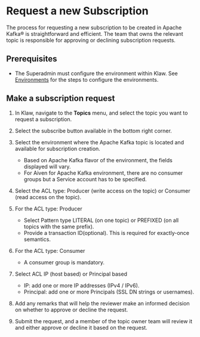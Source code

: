 # Request a new Subscription

The process for requesting a new subscription to be created in Apache Kafka® is
straightforward and efficient. The team that owns the relevant topic is
responsible for approving or declining subscription requests.

## Prerequisites

- The Superadmin must configure the environment within Klaw. See
  [Environments](../../cluster-management/clusters-environments/index.md) for the steps to configure the environments.

## Make a subscription request

1. In Klaw, navigate to the **Topics** menu, and select the topic you
   want to request a subscription.

2. Select the subscribe button available in the bottom right corner.

3. Select the environment where the Apache Kafka topic is located and available for subscription creation.

   - Based on Apache Kafka flavor of the environment, the fields
     displayed will vary.
   - For Aiven for Apache Kafka environment, there are no
     consumer groups but a Service account has to be specified.

4. Select the ACL type: Producer (write access on the topic) or
   Consumer (read access on the topic).

5. For the ACL type: Producer

   - Select Pattern type LITERAL (on one topic) or PREFIXED (on
     all topics with the same prefix).
   - Provide a transaction ID(optional). This is required for
     exactly-once semantics.

6. For the ACL type: Consumer

   - A consumer group is mandatory.

7. Select ACL IP (host based) or Principal based

   - IP: add one or more IP addresses (IPv4 / IPv6).
   - Principal: add one or more Principals (SSL DN strings or
     usernames).

8. Add any remarks that will help the reviewer make an informed
   decision on whether to approve or decline the request.

9. Submit the request, and a member of the topic owner team will review
   it and either approve or decline it based on the request.
